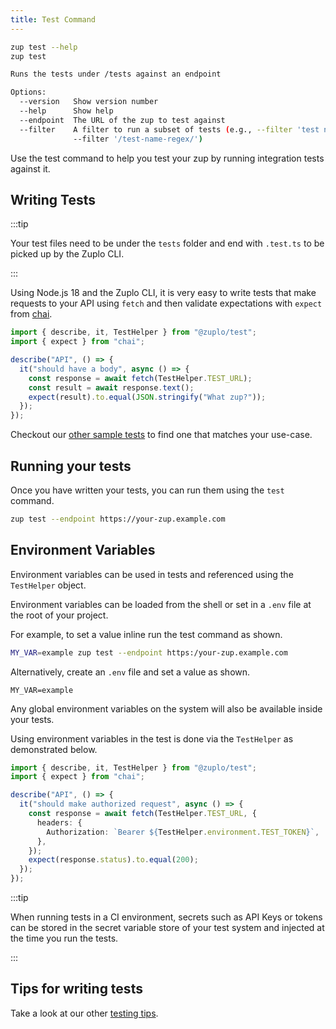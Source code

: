 ```yaml
---
title: Test Command
---
```


```bash
zup test --help
zup test

Runs the tests under /tests against an endpoint

Options:
  --version   Show version number                                      [boolean]
  --help      Show help                                                [boolean]
  --endpoint  The URL of the zup to test against                        [string]
  --filter    A filter to run a subset of tests (e.g., --filter 'test name' or
              --filter '/test-name-regex/')                             [string]
```

Use the test command to help you test your zup by running integration tests
against it.

## Writing Tests

:::tip

Your test files need to be under the `tests` folder and end with `.test.ts` to
be picked up by the Zuplo CLI.

:::

Using Node.js 18 and the Zuplo CLI, it is very easy to write tests that make
requests to your API using `fetch` and then validate expectations with `expect`
from [chai](https://www.chaijs.com/api/bdd/).

```js title="/tests/my-test.test.ts"
import { describe, it, TestHelper } from "@zuplo/test";
import { expect } from "chai";

describe("API", () => {
  it("should have a body", async () => {
    const response = await fetch(TestHelper.TEST_URL);
    const result = await response.text();
    expect(result).to.equal(JSON.stringify("What zup?"));
  });
});
```

Checkout our
[other sample tests](https://github.com/zuplo/zup-cli-example-project/tree/main/tests)
to find one that matches your use-case.

## Running your tests

Once you have written your tests, you can run them using the `test` command.

```bash
zup test --endpoint https://your-zup.example.com
```

## Environment Variables

Environment variables can be used in tests and referenced using the `TestHelper`
object.

Environment variables can be loaded from the shell or set in a `.env` file at
the root of your project.

For example, to set a value inline run the test command as shown.

```bash
MY_VAR=example zup test --endpoint https:/your-zup.example.com
```

Alternatively, create an `.env` file and set a value as shown.

```text
MY_VAR=example
```

Any global environment variables on the system will also be available inside
your tests.

Using environment variables in the test is done via the `TestHelper` as
demonstrated below.

```ts title="/tests/auth-test.test.ts"
import { describe, it, TestHelper } from "@zuplo/test";
import { expect } from "chai";

describe("API", () => {
  it("should make authorized request", async () => {
    const response = await fetch(TestHelper.TEST_URL, {
      headers: {
        Authorization: `Bearer ${TestHelper.environment.TEST_TOKEN}`,
      },
    });
    expect(response.status).to.equal(200);
  });
});
```

:::tip

When running tests in a CI environment, secrets such as API Keys or tokens can
be stored in the secret variable store of your test system and injected at the
time you run the tests.

:::

## Tips for writing tests

Take a look at our other
[testing tips](../articles/testing#tips-for-writing-tests).
